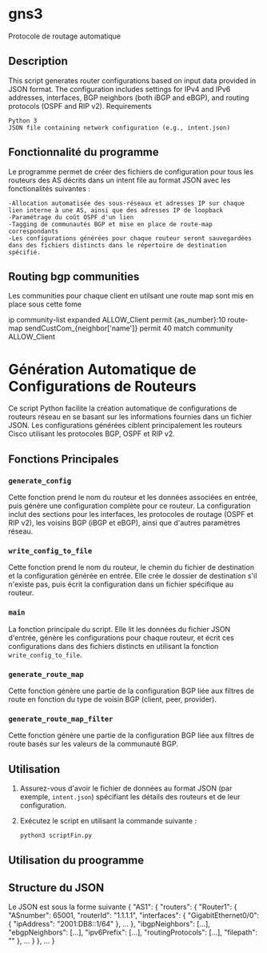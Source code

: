 # gns3
Protocole de routage automatique

## Description

This script generates router configurations based on input data provided in JSON format. The configuration includes settings for IPv4 and IPv6 addresses, interfaces, BGP neighbors (both iBGP and eBGP), and routing protocols (OSPF and RIP v2).
Requirements

    Python 3
    JSON file containing network configuration (e.g., intent.json)

## Fonctionnalité du programme 
Le programme permet de créer des fichiers de configuration pour tous les routeurs des AS décrits dans un intent file au format JSON avec les fonctionalités suivantes :

    -Allocation automatisée des sous-réseaux et adresses IP sur chaque lien interne à une AS, ainsi que des adresses IP de loopback
    -Paramétrage du coût OSPF d'un lien
    -Tagging de communautés BGP et mise en place de route-map correspondants
    -Les configurations générées pour chaque routeur seront sauvegardées dans des fichiers distincts dans le répertoire de destination spécifié.
 
## Routing bgp communities 
Les communities pour chaque client en utilsant une route map sont mis en place sous cette fome 

  
  ip community-list expanded ALLOW_Client permit {as_number}:10 
  route-map sendCustCom_{neighbor['name']} permit 40
  match community ALLOW_Client


# Génération Automatique de Configurations de Routeurs

Ce script Python facilite la création automatique de configurations de routeurs réseau en se basant sur les informations fournies dans un fichier JSON. Les configurations générées ciblent principalement les routeurs Cisco utilisant les protocoles BGP, OSPF et RIP v2.

## Fonctions Principales

### `generate_config`

Cette fonction prend le nom du routeur et les données associées en entrée, puis génère une configuration complète pour ce routeur. La configuration inclut des sections pour les interfaces, les protocoles de routage (OSPF et RIP v2), les voisins BGP (iBGP et eBGP), ainsi que d'autres paramètres réseau.

### `write_config_to_file`

Cette fonction prend le nom du routeur, le chemin du fichier de destination et la configuration générée en entrée. Elle crée le dossier de destination s'il n'existe pas, puis écrit la configuration dans un fichier spécifique au routeur.

### `main`

La fonction principale du script. Elle lit les données du fichier JSON d'entrée, génère les configurations pour chaque routeur, et écrit ces configurations dans des fichiers distincts en utilisant la fonction `write_config_to_file`.

### `generate_route_map`

Cette fonction génère une partie de la configuration BGP liée aux filtres de route en fonction du type de voisin BGP (client, peer, provider).

### `generate_route_map_filter`

Cette fonction génère une partie de la configuration BGP liée aux filtres de route basés sur les valeurs de la communauté BGP.

## Utilisation

1. Assurez-vous d'avoir le fichier de données au format JSON (par exemple, `intent.json`) spécifiant les détails des routeurs et de leur configuration.

2. Exécutez le script en utilisant la commande suivante :
   ```bash
   python3 scriptFin.py


## Utilisation du proogramme 

## Structure du JSON
Le JSON est sous la forme suivante 
{
  "AS1": {
    "routers": {
      "Router1": {
        "ASnumber": 65001,
        "routerId": "1.1.1.1",
        "interfaces": {
          "GigabitEthernet0/0": {
            "ipAddress": "2001:DB8::1/64"
          },
          ...
        },
        "ibgpNeighbors": [...],
        "ebgpNeighbors": [...],
        "ipv6Prefix": [...],
        "routingProtocols": [...],
        "filepath": ""
      },
      ...
    }
  },
  ...
}





